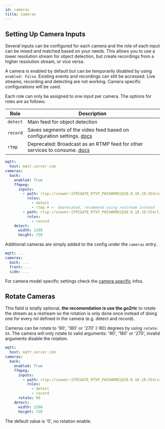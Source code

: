 ```yaml
---
id: cameras
title: Cameras
---
```


## Setting Up Camera Inputs

Several inputs can be configured for each camera and the role of each input can be mixed and matched based on your needs. This allows you to use a lower resolution stream for object detection, but create recordings from a higher resolution stream, or vice versa.

A camera is enabled by default but can be temporarily disabled by using `enabled: False`. Existing events and recordings can still be accessed. Live streams, recording and detecting are not working. Camera specific configurations will be used.

Each role can only be assigned to one input per camera. The options for roles are as follows:

| Role       | Description                                                                              |
| ---------- | ---------------------------------------------------------------------------------------- |
| `detect`   | Main feed for object detection                                                           |
| `record`   | Saves segments of the video feed based on configuration settings. [docs](record.md)      |
| `rtmp`     | Deprecated: Broadcast as an RTMP feed for other services to consume. [docs](restream.md) |

```yaml
mqtt:
  host: mqtt.server.com
cameras:
  back:
    enabled: True
    ffmpeg:
      inputs:
        - path: rtsp://viewer:{FRIGATE_RTSP_PASSWORD}@10.0.10.10:554/cam/realmonitor?channel=1&subtype=2
          roles:
            - detect
            - rtmp # <- deprecated, recommend using restream instead
        - path: rtsp://viewer:{FRIGATE_RTSP_PASSWORD}@10.0.10.10:554/live
          roles:
            - record
    detect:
      width: 1280
      height: 720
```

Additional cameras are simply added to the config under the `cameras` entry.

```yaml
mqtt: ...
cameras:
  back: ...
  front: ...
  side: ...
```

For camera model specific settings check the [camera specific](camera_specific.md) infos.

## Rotate Cameras

This field is totally optional, **the recomendation is use the _go2rtc_** to rotate the stream as a restream so the rotation is only done once instead of doing one for every rol defined in the camera (e.g. detect and record).

Cameras can be rotate to '90', '180' or '270' (-90) degrees by using `rotate: XX`.
The camera will only rotate to valid arguments: '90', '180' or '270', invalid arguments disable the rotation.

```yaml
mqtt:
  host: mqtt.server.com
cameras:
  back:
    enabled: True
    ffmpeg:
      inputs:
        - path: rtsp://viewer:{FRIGATE_RTSP_PASSWORD}@10.0.10.10:554/cam/realmonitor?channel=1&subtype=2
          roles:
            - detect
            - record
      rotate: 90
    detect:
      width: 1280
      height: 720
```

The default value is '0', no rotation enable.
